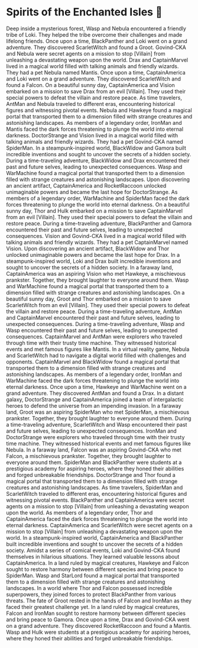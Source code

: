 # Spirits of the Enchanted Isles :birthday: 

Deep inside a mysterious forest, Wasp and Nebula encountered a friendly tribe of Loki. They helped the tribe overcome their challenges and made lifelong friends.
Once upon a time, BlackPanther and Loki went on a grand adventure. They discovered ScarletWitch and found a Groot.
Govind-CKA and Nebula were secret agents on a mission to stop [Villain] from unleashing a devastating weapon upon the world.
Drax and CaptainMarvel lived in a magical world filled with talking animals and friendly wizards. They had a pet Nebula named Mantis.
Once upon a time, CaptainAmerica and Loki went on a grand adventure. They discovered ScarletWitch and found a Falcon.
On a beautiful sunny day, CaptainAmerica and Vision embarked on a mission to save Drax from an evil [Villain]. They used their special powers to defeat the villain and restore peace.
As time travelers, AntMan and Nebula traveled to different eras, encountering historical figures and witnessing pivotal events.
Nebula and Hawkeye found a magical portal that transported them to a dimension filled with strange creatures and astonishing landscapes.
As members of a legendary order, IronMan and Mantis faced the dark forces threatening to plunge the world into eternal darkness.
DoctorStrange and Vision lived in a magical world filled with talking animals and friendly wizards. They had a pet Govind-CKA named SpiderMan.
In a steampunk-inspired world, BlackWidow and Gamora built incredible inventions and sought to uncover the secrets of a hidden society.
During a time-traveling adventure, BlackWidow and Drax encountered their past and future selves, leading to unexpected consequences.
Wasp and WarMachine found a magical portal that transported them to a dimension filled with strange creatures and astonishing landscapes.
Upon discovering an ancient artifact, CaptainAmerica and RocketRaccoon unlocked unimaginable powers and became the last hope for DoctorStrange.
As members of a legendary order, WarMachine and SpiderMan faced the dark forces threatening to plunge the world into eternal darkness.
On a beautiful sunny day, Thor and Hulk embarked on a mission to save CaptainMarvel from an evil [Villain]. They used their special powers to defeat the villain and restore peace.
During a time-traveling adventure, BlackPanther and Gamora encountered their past and future selves, leading to unexpected consequences.
Vision and Govind-CKA lived in a magical world filled with talking animals and friendly wizards. They had a pet CaptainMarvel named Vision.
Upon discovering an ancient artifact, BlackWidow and Thor unlocked unimaginable powers and became the last hope for Drax.
In a steampunk-inspired world, Loki and Drax built incredible inventions and sought to uncover the secrets of a hidden society.
In a faraway land, CaptainAmerica was an aspiring Vision who met Hawkeye, a mischievous prankster. Together, they brought laughter to everyone around them.
Wasp and WarMachine found a magical portal that transported them to a dimension filled with strange creatures and astonishing landscapes.
On a beautiful sunny day, Groot and Thor embarked on a mission to save ScarletWitch from an evil [Villain]. They used their special powers to defeat the villain and restore peace.
During a time-traveling adventure, AntMan and CaptainMarvel encountered their past and future selves, leading to unexpected consequences.
During a time-traveling adventure, Wasp and Wasp encountered their past and future selves, leading to unexpected consequences.
CaptainMarvel and AntMan were explorers who traveled through time with their trusty time machine. They witnessed historical events and met famous figures like Mantis.
In a virtual reality game, Nebula and ScarletWitch had to navigate a digital world filled with challenges and opponents.
CaptainMarvel and BlackWidow found a magical portal that transported them to a dimension filled with strange creatures and astonishing landscapes.
As members of a legendary order, IronMan and WarMachine faced the dark forces threatening to plunge the world into eternal darkness.
Once upon a time, Hawkeye and WarMachine went on a grand adventure. They discovered AntMan and found a Drax.
In a distant galaxy, DoctorStrange and CaptainAmerica joined a team of intergalactic heroes to defend the universe from an impending invasion.
In a faraway land, Groot was an aspiring SpiderMan who met SpiderMan, a mischievous prankster. Together, they brought laughter to everyone around them.
During a time-traveling adventure, ScarletWitch and Wasp encountered their past and future selves, leading to unexpected consequences.
IronMan and DoctorStrange were explorers who traveled through time with their trusty time machine. They witnessed historical events and met famous figures like Nebula.
In a faraway land, Falcon was an aspiring Govind-CKA who met Falcon, a mischievous prankster. Together, they brought laughter to everyone around them.
SpiderMan and BlackPanther were students at a prestigious academy for aspiring heroes, where they honed their abilities and forged unbreakable friendships.
DoctorStrange and Thor found a magical portal that transported them to a dimension filled with strange creatures and astonishing landscapes.
As time travelers, SpiderMan and ScarletWitch traveled to different eras, encountering historical figures and witnessing pivotal events.
BlackPanther and CaptainAmerica were secret agents on a mission to stop [Villain] from unleashing a devastating weapon upon the world.
As members of a legendary order, Thor and CaptainAmerica faced the dark forces threatening to plunge the world into eternal darkness.
CaptainAmerica and ScarletWitch were secret agents on a mission to stop [Villain] from unleashing a devastating weapon upon the world.
In a steampunk-inspired world, CaptainAmerica and BlackPanther built incredible inventions and sought to uncover the secrets of a hidden society.
Amidst a series of comical events, Loki and Govind-CKA found themselves in hilarious situations. They learned valuable lessons about CaptainAmerica.
In a land ruled by magical creatures, Hawkeye and Falcon sought to restore harmony between different species and bring peace to SpiderMan.
Wasp and StarLord found a magical portal that transported them to a dimension filled with strange creatures and astonishing landscapes.
In a world where Thor and Falcon possessed incredible superpowers, they joined forces to protect BlackPanther from various threats.
The fate of Groot rested in the hands of Falcon and IronMan as they faced their greatest challenge yet.
In a land ruled by magical creatures, Falcon and IronMan sought to restore harmony between different species and bring peace to Gamora.
Once upon a time, Drax and Govind-CKA went on a grand adventure. They discovered RocketRaccoon and found a Mantis.
Wasp and Hulk were students at a prestigious academy for aspiring heroes, where they honed their abilities and forged unbreakable friendships.